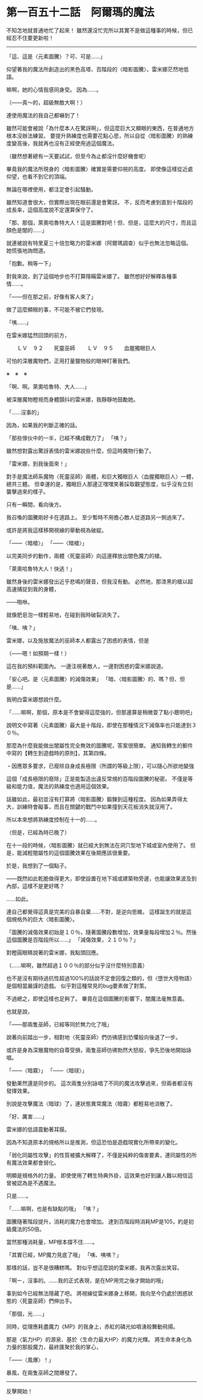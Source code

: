 # 第一百五十二話　阿爾瑪的魔法

不知怎地就普通地忙了起來！
雖然還沒忙完所以其實不是做這種事的時候，但已經忍不住要更新啦！

---

「這、這是〈元素圖騰〉？可、可是……」

仰望著我的魔法所創造出的黑色高塔、百階段的〈暗影圖騰〉，雷米娜茫然地低語。

嘛啊，她的心情我感同身受。
因為……。

（――真～的，超級無敵大啊！）

連使用魔法的我自己都嚇到了！

雖然可能會被說「為什麼本人在驚訝啊」，但這麼巨大又顯眼的東西，在普通地方根本沒辦法練習。
要提升熟練度也需要花點心思，所以自從〈暗影圖騰〉的熟練度變高後，我就再也沒有正經使用過這個魔法。

（雖然想著總有一天要試試，但至今為止都沒什麼好機會呢）

畢竟我的魔法所現身的〈暗影圖騰〉確實是需要仰視的高度。
即使像這樣從近處仰望，也看不到它的頂端。

無論在哪裡使用，都注定會引起騷動。

雖然知道會很大，但實際出現在眼前還是會驚訝。
不，反而考慮到直到十階段的成長率，這個高度說不定還算保守了。

「那、那個，萊奧哈魯特大人！這是圖騰對吧！但、但是，這麼大的尺寸，而且這顏色是闇的……」

就連被說有特里夏三十倍忽略力的雷米娜（阿爾瑪調查）似乎也無法忽略這個。
她慌張地詢問道。

「抱歉。稍等一下」

對我來說，到了這個地步也不打算隱瞞雷米娜了。
雖然想好好解釋各種事情……。

「――但在那之前，好像有客人來了」

做了這麼顯眼的事，不可能不被它們發現。

「咦……」

在雷米娜猛然回頭的前方，

　　ＬＶ　９２　　死靈巫師
　　ＬＶ　９５　　血腥獨眼巨人

可怕的深層魔物們，正用打量獵物般的眼神盯著我們。

※　※　※

「啊、啊。萊奧哈魯特、大人……」

被深層魔物瞪視而身體顫抖的雷米娜，我靜靜地鼓勵她。

「……沒事的」

因為，如果我的判斷正確的話。

「那些傢伙中的一半，已經不構成戰力了」
「咦？」

雖然想對露出驚訝表情的雷米娜說些什麼，但這時魔物行動了。

「雷米娜，到我後面來！」

對手是魔法師系魔物〈死靈巫師〉兩體，和巨大獨眼巨人〈血腥獨眼巨人〉一體，總共三體。
但幸運的是，獨眼巨人那邊正嘿嘿笑著採取觀望態度，似乎沒有立刻襲擊過來的樣子。

只有一瞬間，看向後方。

我召喚的圖騰剛好卡在道路上。
至少暫時不用擔心敵人從道路另一側過來了。

或許是將我這樣移開視線的舉動視為破綻。

「――〈暗槍〉」
「――〈暗槍〉」

以完美同步的動作，兩體〈死靈巫師〉向這邊釋放出闇色魔力的槍。

「萊奧哈魯特大人！快逃！」

雖然身後的雷米娜發出近乎悲鳴的聲音，但我沒有動。
必然地，那漆黑的槍以超高速捕捉到我的身體，

――啪咻。

就像肥皂泡一樣輕易地，在碰到我時破裂消失了。

「咦、咦？」

雷米娜，以及施放魔法的巫師本人都露出了困惑的表情，但是

（――嗯！如預期一樣！）

這在我的預料範圍內。
一邊注視著敵人，一邊對困惑的雷米娜說道。

「安心吧。是〈元素圖騰〉的減傷效果」
「暗、〈暗影圖騰〉的、嗎？但、但是……」

我明白雷米娜想說什麼。

「……嘛啊，那個，原本是不會變得這麼強的，但那邊算是稍微耍了點小聰明吧」

說明文中寫著〈元素圖騰〉最大是十階段，即使在那種情況下減傷率也只能達到３０％。

那麼為什麼我能做出闇屬性完全無效的圖騰呢，答案很簡單。
通知我轉生的郵件中寫的【轉生到遊戲時的原則】，其第四條。

・因應眾多要求，已廢除自身成長極限（所謂的等級上限），可以隨心所欲地變強

這個「成長極限的廢除」正是能製造出違反常規的百階段圖騰的秘密。
不僅是等級和能力值，魔法的熟練度也適用這個效果。

話雖如此，最初並沒有打算將〈暗影圖騰〉鍛鍊到這種程度。
因為如果弄得太大，訓練時會礙事，而且在關鍵的戰鬥中如果撞到天花板消失就沒用了。

所以本來想將熟練度控制在十一的……。

（但是，已經為時已晚了）

在十一段的時候，〈暗影圖騰〉就已經大到無法在洞穴型地下城或室內使用了。
但是，能減輕闇屬性的這個圖騰效果在後期應該很重要。

於是，我想到了一個點子。

――既然如此乾脆做得更大，即使設置在地下城或建築物旁邊，也能讓效果波及到內部，這樣不是更好嗎？

……如此。

連自己都覺得這真是完美的自暴自棄……不對，是逆向思維。
這樣誕生的就是這個規格外的巨大〈暗影圖騰〉。

「圖騰的減傷效果初始是１０％，隨著圖騰段數增加，效果量每段增加２％。然後這個圖騰是百階段所以……」
「減傷效果，２１０％？」

對瞪圓眼睛說著的雷米娜，我點頭回應。

（……嘛啊，雖然超過１００％的部分似乎沒什麼特別意義）

也不是沒有期待過抗性超過100%的話說不定會回復之類的，但〈墮世大陸物語〉是個相當嚴謹的遊戲。
似乎對這種常見的bug要素做了對策。

不過總之，即使這樣也足夠了。
畢竟在這個圖騰的影響下，闇魔法毫無意義。

也就是說，

「――那兩隻巫師，已經等同於無力化了哦」

說著向前踏出一步，相對地〈死靈巫師〉們彷彿感到恐懼般向後退了一步。

或許是身為深層魔物的自尊受損，兩隻巫師彷彿勃然大怒般，爭先恐後地開始詠唱。

「――〈暗霧〉」
「――〈暗球〉」

發動果然還是同步的。
這次兩隻分別詠唱了不同的魔法攻擊過來，但兩者都沒有發揮效果。

別說是攻擊魔法〈暗球〉了，連狀態異常魔法〈暗霧〉都輕易地消散了。

「好、厲害……」

雷米娜的低語震動著耳膜。

因為不知道原本的規格所以是推測，但這恐怕是遊戲現實化所帶來的變化。

「弱化同屬性攻擊」的性質被擴大解釋了，不僅是純粹的傷害要素，連同屬性的所有魔法效果都會弱化。

明顯是規格外的力量。
即使使用了轉生特典外掛，這效果也好到讓人難以相信這曾被認為是不遇魔法。

只是……。

「……嘛啊，也是有缺點的哦」
「咦？」

圖騰隨著階段提升，消耗的魔力也會增加。
達到百階段時消耗MP是105，約是初級魔法的50倍。

當然那種消耗量，MP根本撐不住……。

「其實已經，MP魔力見底了哦」
「咦、咦咦？」

那樣的話，豈不是很糟糕嗎。
對似乎想這麼說的雷米娜，我再次露出笑容。

「啊ー，沒事的。……我的正式表現，是在MP用完之後才開始的哦」

事到如今已經無法隱藏了吧。
將視線從雷米娜身上移開，我向至今仍處於困惑狀態的〈死靈巫師〉們伸出手。

「那個，光……」

同時，從理應耗盡魔力《MP》的我身上，赤紅的磷光如噴湧般舞動飛揚。

那是〈氣力HP〉的源泉、基於〈生命力最大HP〉的魔力光輝。
將生命本身化為力量的那股魔力，最終匯聚於我的掌心，

「――〈風爆〉！」

暴風，在兩隻巫師之間爆發了。

---

反擊開始！